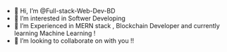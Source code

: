 - 👋 Hi, I’m @Full-stack-Web-Dev-BD
- 👀 I’m interested in Softwer Developing
- 🌱 I’m Experienced in MERN stack  , Blockchain Developer and  currently learning Machine Learning !
- 💞️ I’m looking to collaborate on with you !!  
<!-- - alaminprogramerr@gmail.com
- Discord:Alamin#0564
 -->
